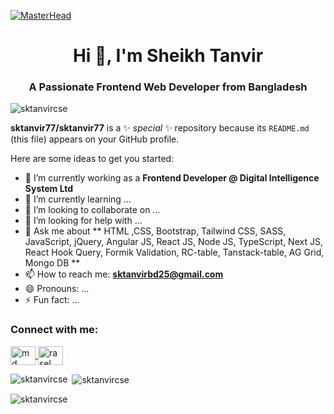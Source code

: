 [![MasterHead](https://t4.ftcdn.net/jpg/02/78/37/47/360_F_278374738_ypRn0utOVnebuhmpSrDiwkzFsdqEm0aa.jpg)](https://github.com/raselcsedev)
<h1 align="center">Hi 👋, I'm Sheikh Tanvir</h1>
<h3 align="center">A Passionate Frontend Web Developer from Bangladesh</h3>

<p align="left"> <img src="https://komarev.com/ghpvc/?username=sktanvircse&label=Profile%20views&color=0e75b6&style=flat" alt="sktanvircse" /> </p>


**sktanvir77/sktanvir77** is a ✨ _special_ ✨ repository because its `README.md` (this file) appears on your GitHub profile.

Here are some ideas to get you started:

- 🔭 I’m currently working as a **Frontend Developer @ Digital Intelligence System Ltd**
- 🌱 I’m currently learning ...
- 👯 I’m looking to collaborate on ...
- 🤔 I’m looking for help with ...
- 💬 Ask me about ** HTML ,CSS, Bootstrap, Tailwind CSS, SASS, JavaScript, jQuery, Angular JS, React JS, Node JS, TypeScript, Next JS, React Hook Query, Formik Validation, RC-table, Tanstack-table, AG Grid, Mongo DB **
- 📫 How to reach me: **sktanvirbd25@gmail.com**
- 😄 Pronouns: ...
- ⚡ Fun fact: ...


<h3 align="left">Connect with me:</h3>
<p align="left">
<a href="https://www.linkedin.com/in/s-k-tanvir-391483316/" target="_blank" rel="noopener noreferrer">
    <img align="center" src="https://raw.githubusercontent.com/rahuldkjain/github-profile-readme-generator/master/src/images/icons/Social/linked-in-alt.svg" alt="md. rasel" height="30" width="40" />
</a>
<a href="https://www.facebook.com/sk.tanvir.9822/" target="_blank" rel="noopener noreferrer">
    <img align="center" src="https://raw.githubusercontent.com/rahuldkjain/github-profile-readme-generator/master/src/images/icons/Social/facebook.svg" alt="rasel rezwan" height="30" width="40" />
</a>
</p>

<p><img align="left" src="https://github-readme-stats.vercel.app/api/top-langs?username=sktanvircse&show_icons=true&locale=en&layout=compact" alt="sktanvircse" /></p>

<p>&nbsp;<img align="center" src="https://github-readme-stats.vercel.app/api?username=sktanvircse&show_icons=true&locale=en" alt="sktanvircse" /></p>

<p><img align="center" src="https://github-readme-streak-stats.herokuapp.com/?user=sktanvircse&" alt="sktanvircse" /></p>
